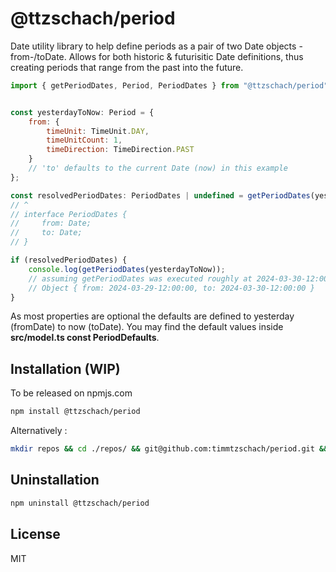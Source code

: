 # @ttzschach/period

Date utility library to help define periods as a pair of two Date objects - from-/toDate.
Allows for both historic & futurisitic Date definitions, thus creating periods that range from the past into the future.

````js
import { getPeriodDates, Period, PeriodDates } from "@ttzschach/period";


const yesterdayToNow: Period = {
    from: {
        timeUnit: TimeUnit.DAY,
        timeUnitCount: 1,
        timeDirection: TimeDirection.PAST
    }
    // 'to' defaults to the current Date (now) in this example
};

const resolvedPeriodDates: PeriodDates | undefined = getPeriodDates(yesterdayToNow);
// ^
// interface PeriodDates {
//     from: Date;
//     to: Date;
// }

if (resolvedPeriodDates) {
    console.log(getPeriodDates(yesterdayToNow));
    // assuming getPeriodDates was executed roughly at 2024-03-30-12:00:00 it would output the following:
    // Object { from: 2024-03-29-12:00:00, to: 2024-03-30-12:00:00 }
}
````

As most properties are optional the defaults are defined to yesterday (fromDate) to now (toDate).
You may find the default values inside **src/model.ts const PeriodDefaults**.

## Installation (WIP)

To be released on npmjs.com

````bash
npm install @ttzschach/period
````

Alternatively :

````bash
mkdir repos && cd ./repos/ && git@github.com:timmtzschach/period.git && cd ./period/ && npm i && cd ../../ && npm i --save-dev ./period/
````

## Uninstallation

````bash
npm uninstall @ttzschach/period
````

## License

MIT
